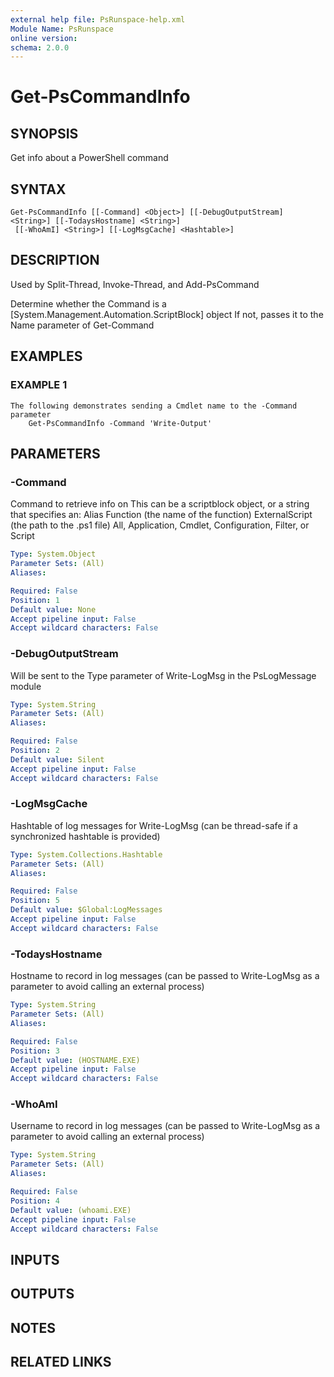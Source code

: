 ```yaml
---
external help file: PsRunspace-help.xml
Module Name: PsRunspace
online version:
schema: 2.0.0
---
```


# Get-PsCommandInfo

## SYNOPSIS
Get info about a PowerShell command

## SYNTAX

```
Get-PsCommandInfo [[-Command] <Object>] [[-DebugOutputStream] <String>] [[-TodaysHostname] <String>]
 [[-WhoAmI] <String>] [[-LogMsgCache] <Hashtable>]
```

## DESCRIPTION
Used by Split-Thread, Invoke-Thread, and Add-PsCommand

Determine whether the Command is a \[System.Management.Automation.ScriptBlock\] object
If not, passes it to the Name parameter of Get-Command

## EXAMPLES

### EXAMPLE 1
```
The following demonstrates sending a Cmdlet name to the -Command parameter
    Get-PsCommandInfo -Command 'Write-Output'
```

## PARAMETERS

### -Command
Command to retrieve info on
This can be a scriptblock object, or a string that specifies an:
    Alias
    Function (the name of the function)
    ExternalScript (the path to the .ps1 file)
    All, Application, Cmdlet, Configuration, Filter, or Script

```yaml
Type: System.Object
Parameter Sets: (All)
Aliases:

Required: False
Position: 1
Default value: None
Accept pipeline input: False
Accept wildcard characters: False
```

### -DebugOutputStream
Will be sent to the Type parameter of Write-LogMsg in the PsLogMessage module

```yaml
Type: System.String
Parameter Sets: (All)
Aliases:

Required: False
Position: 2
Default value: Silent
Accept pipeline input: False
Accept wildcard characters: False
```

### -LogMsgCache
Hashtable of log messages for Write-LogMsg (can be thread-safe if a synchronized hashtable is provided)

```yaml
Type: System.Collections.Hashtable
Parameter Sets: (All)
Aliases:

Required: False
Position: 5
Default value: $Global:LogMessages
Accept pipeline input: False
Accept wildcard characters: False
```

### -TodaysHostname
Hostname to record in log messages (can be passed to Write-LogMsg as a parameter to avoid calling an external process)

```yaml
Type: System.String
Parameter Sets: (All)
Aliases:

Required: False
Position: 3
Default value: (HOSTNAME.EXE)
Accept pipeline input: False
Accept wildcard characters: False
```

### -WhoAmI
Username to record in log messages (can be passed to Write-LogMsg as a parameter to avoid calling an external process)

```yaml
Type: System.String
Parameter Sets: (All)
Aliases:

Required: False
Position: 4
Default value: (whoami.EXE)
Accept pipeline input: False
Accept wildcard characters: False
```

## INPUTS

## OUTPUTS

## NOTES

## RELATED LINKS
